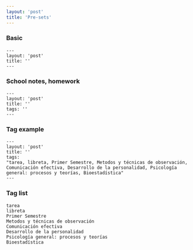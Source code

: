 ```yaml
---
layout: 'post'
title: 'Pre-sets'
---
```



### Basic

```
---
layout: 'post'
title: ''
---
```

### School notes, homework

```
---
layout: 'post'
title: ''
tags: ''
---
```


### Tag example

```
---
layout: 'post'
title: ''
tags:
"tarea, libreta, Primer Semestre, Metodos y técnicas de observación, Comunicación efectiva, Desarrollo de la personalidad, Psicología general: procesos y teorías, Bioestadística"
---
```

### Tag list

````
tarea
libreta
Primer Semestre
Metodos y técnicas de observación
Comunicación efectiva
Desarrollo de la personalidad
Psicología general: procesos y teorías
Bioestadística

````



